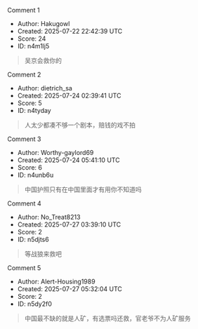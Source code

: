 Comment 1

- Author: Hakugowl
- Created: 2025-07-22 22:42:39 UTC
- Score: 24
- ID: n4m1lj5

> 吴京会救你的

Comment 2

- Author: dietrich_sa
- Created: 2025-07-24 02:39:41 UTC
- Score: 5
- ID: n4tyday

> 人太少都凑不够一个剧本，赔钱的戏不拍

Comment 3

- Author: Worthy-gaylord69
- Created: 2025-07-24 05:41:10 UTC
- Score: 6
- ID: n4unb6u

> 中国护照只有在中国里面才有用你不知道吗

Comment 4

- Author: No_Treat8213
- Created: 2025-07-27 03:39:10 UTC
- Score: 2
- ID: n5djts6

> 等战狼来救吧

Comment 5

- Author: Alert-Housing1989
- Created: 2025-07-27 05:32:04 UTC
- Score: 2
- ID: n5dy2f0

> 中国最不缺的就是人矿，有选票吗还救，官老爷不为人矿服务
